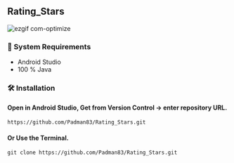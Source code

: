 ## Rating_Stars

![ezgif com-optimize](https://user-images.githubusercontent.com/45048950/94174112-6f735d80-fec7-11ea-9f27-8093475fd49d.gif)

### 🧰 System Requirements

* Android Studio
* 100 % Java

### 🛠️ Installation 

#### Open in Android Studio, Get from Version Control -> enter repository URL.

```
https://github.com/Padman83/Rating_Stars.git
```

#### Or Use the Terminal.

```
git clone https://github.com/Padman83/Rating_Stars.git
